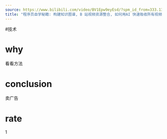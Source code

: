 ```yaml
---
source: https://www.bilibili.com/video/BV1Epw9eyEsd/?spm_id_from=333.1387.favlist.content.click&vd_source=549bde2564979641a5f0adbcfa529b0a
title: "程序员⾃学秘籍: 构建知识图谱, B 站视频资源整合, 如何⽤AI 快速吸收所有视频"
---
```


#技术
# why
看看方法

# conclusion
卖广告

# rate
1
